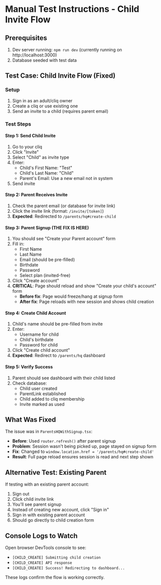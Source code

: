 # Manual Test Instructions - Child Invite Flow

## Prerequisites
1. Dev server running: `npm run dev` (currently running on http://localhost:3000)
2. Database seeded with test data

## Test Case: Child Invite Flow (Fixed)

### Setup
1. Sign in as an adult/cliq owner
2. Create a cliq or use existing one
3. Send an invite to a child (requires parent email)

### Test Steps

#### Step 1: Send Child Invite
1. Go to your cliq
2. Click "Invite" 
3. Select "Child" as invite type
4. Enter:
   - Child's First Name: "Test"
   - Child's Last Name: "Child"
   - Parent's Email: Use a new email not in system
5. Send invite

#### Step 2: Parent Receives Invite
1. Check the parent email (or database for invite link)
2. Click the invite link (format: `/invite/[token]`)
3. **Expected**: Redirected to `/parents/hq#create-child`

#### Step 3: Parent Signup (THE FIX IS HERE)
1. You should see "Create your Parent account" form
2. Fill in:
   - First Name
   - Last Name  
   - Email (should be pre-filled)
   - Birthdate
   - Password
   - Select plan (invited-free)
3. Click "Create account"
4. **CRITICAL**: Page should reload and show "Create your child's account" form
   - **Before fix**: Page would freeze/hang at signup form
   - **After fix**: Page reloads with new session and shows child creation

#### Step 4: Create Child Account
1. Child's name should be pre-filled from invite
2. Enter:
   - Username for child
   - Child's birthdate
   - Password for child
3. Click "Create child account"
4. **Expected**: Redirect to `/parents/hq` dashboard

#### Step 5: Verify Success
1. Parent should see dashboard with their child listed
2. Check database:
   - Child user created
   - ParentLink established
   - Child added to cliq membership
   - Invite marked as used

## What Was Fixed

The issue was in `ParentsHQWithSignup.tsx`:
- **Before**: Used `router.refresh()` after parent signup
- **Problem**: Session wasn't being picked up, page stayed on signup form
- **Fix**: Changed to `window.location.href = '/parents/hq#create-child'`
- **Result**: Full page reload ensures session is read and next step shown

## Alternative Test: Existing Parent

If testing with an existing parent account:
1. Sign out
2. Click child invite link
3. You'll see parent signup
4. Instead of creating new account, click "Sign in" 
5. Sign in with existing parent account
6. Should go directly to child creation form

## Console Logs to Watch

Open browser DevTools console to see:
- `[CHILD_CREATE] Submitting child creation`
- `[CHILD_CREATE] API response`
- `[CHILD_CREATE] Success! Redirecting to dashboard...`

These logs confirm the flow is working correctly.